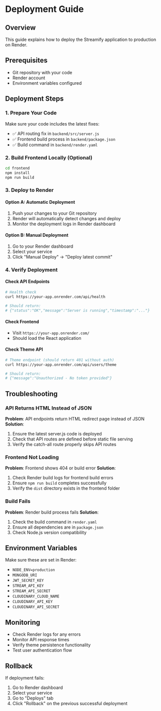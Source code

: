 # Deployment Guide

## Overview
This guide explains how to deploy the Streamify application to production on Render.

## Prerequisites
- Git repository with your code
- Render account
- Environment variables configured

## Deployment Steps

### 1. Prepare Your Code
Make sure your code includes the latest fixes:
- ✅ API routing fix in `backend/src/server.js`
- ✅ Frontend build process in `backend/package.json`
- ✅ Build command in `backend/render.yaml`

### 2. Build Frontend Locally (Optional)
```bash
cd frontend
npm install
npm run build
```

### 3. Deploy to Render

#### Option A: Automatic Deployment
1. Push your changes to your Git repository
2. Render will automatically detect changes and deploy
3. Monitor the deployment logs in Render dashboard

#### Option B: Manual Deployment
1. Go to your Render dashboard
2. Select your service
3. Click "Manual Deploy" → "Deploy latest commit"

### 4. Verify Deployment

#### Check API Endpoints
```bash
# Health check
curl https://your-app.onrender.com/api/health

# Should return:
# {"status":"OK","message":"Server is running","timestamp":"..."}
```

#### Check Frontend
- Visit `https://your-app.onrender.com/`
- Should load the React application

#### Check Theme API
```bash
# Theme endpoint (should return 401 without auth)
curl https://your-app.onrender.com/api/users/theme

# Should return:
# {"message":"Unauthorized - No token provided"}
```

## Troubleshooting

### API Returns HTML Instead of JSON
**Problem**: API endpoints return HTML redirect page instead of JSON
**Solution**: 
1. Ensure the latest server.js code is deployed
2. Check that API routes are defined before static file serving
3. Verify the catch-all route properly skips API routes

### Frontend Not Loading
**Problem**: Frontend shows 404 or build error
**Solution**:
1. Check Render build logs for frontend build errors
2. Ensure `npm run build` completes successfully
3. Verify the `dist` directory exists in the frontend folder

### Build Fails
**Problem**: Render build process fails
**Solution**:
1. Check the build command in `render.yaml`
2. Ensure all dependencies are in `package.json`
3. Check Node.js version compatibility

## Environment Variables
Make sure these are set in Render:
- `NODE_ENV=production`
- `MONGODB_URI`
- `JWT_SECRET_KEY`
- `STREAM_API_KEY`
- `STREAM_API_SECRET`
- `CLOUDINARY_CLOUD_NAME`
- `CLOUDINARY_API_KEY`
- `CLOUDINARY_API_SECRET`

## Monitoring
- Check Render logs for any errors
- Monitor API response times
- Verify theme persistence functionality
- Test user authentication flow

## Rollback
If deployment fails:
1. Go to Render dashboard
2. Select your service
3. Go to "Deploys" tab
4. Click "Rollback" on the previous successful deployment
